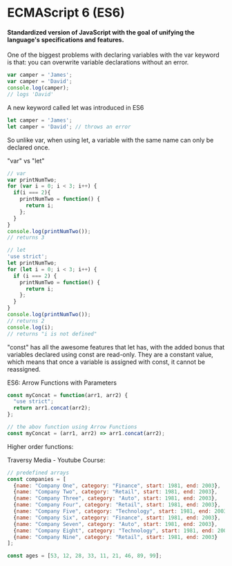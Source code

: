 # ECMAScript 6 (ES6)

#### Standardized version of JavaScript with the goal of unifying the language's specifications and features.

One of the biggest problems with declaring variables with the var keyword is that:
you can overwrite variable declarations without an error.

```javascript
var camper = 'James';
var camper = 'David';
console.log(camper);
// logs 'David'
```

A new keyword called let was introduced in ES6

```javascript
let camper = 'James';
let camper = 'David'; // throws an error
```
So unlike var, when using let, a variable with the same name can only be declared once.

"var" vs "let"
```javascript
// var
var printNumTwo;
for (var i = 0; i < 3; i++) {
  if(i === 2){
    printNumTwo = function() {
      return i;
    };
  }
}
console.log(printNumTwo());
// returns 3

// let
'use strict';
let printNumTwo;
for (let i = 0; i < 3; i++) {
  if (i === 2) {
    printNumTwo = function() {
      return i;
    };
  }
}
console.log(printNumTwo());
// returns 2
console.log(i);
// returns "i is not defined"
```
"const" has all the awesome features that let has, with the added bonus that variables declared using const are read-only. They are a constant value, which means that once a variable is assigned with const, it cannot be reassigned.

ES6: Arrow Functions with Parameters

```javascript
const myConcat = function(arr1, arr2) {
  "use strict";
  return arr1.concat(arr2);
};

// the abov function using Arrow Functions
const myConcat = (arr1, arr2) => arr1.concat(arr2);

```
Higher order functions:

Traversy Media - Youtube Course:
```javascript
// predefined arrays
const companies = [
  {name: "Company One", category: "Finance", start: 1981, end: 2003},
  {name: "Company Two", category: "Retail", start: 1981, end: 2003},
  {name: "Company Three", category: "Auto", start: 1981, end: 2003},
  {name: "Company Four", category: "Retail", start: 1981, end: 2003},
  {name: "Company Five", category: "Technology", start: 1981, end: 2003},
  {name: "Company Six", category: "Finance", start: 1981, end: 2003},
  {name: "Company Seven", category: "Auto", start: 1981, end: 2003},
  {name: "Company Eight", category: "Technology", start: 1981, end: 2003},
  {name: "Company Nine", category: "Retail", start: 1981, end: 2003}
];

const ages = [53, 12, 28, 33, 11, 21, 46, 89, 99];
```
